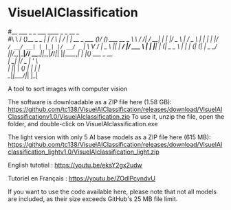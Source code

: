 # VisuelAIClassification
#__     ___                _    _    ___ ____ _               _  __ _           
#\ \   / (_)___ _   _  ___| |  / \  |_ _/ ___| | __ _ ___ ___(_)/ _(_) ___ __ _ 
 \ \ / /| / __| | | |/ _ \ | / _ \  | | |   | |/ _` / __/ __| | |_| |/ __/ _` |
  \ V / | \__ \ |_| |  __/ |/ ___ \ | | |___| | (_| \__ \__ \ |  _| | (_| (_| |
 _ \_/  |_|___/\__,_|\___|_/_/   \_\___\____|_|\__,_|___/___/_|_| |_|\___\__,_|
| |_(_) ___  _ __                                                              
| __| |/ _ \| '_ \                                                             
| |_| | (_) | | | |                                                            
 \__|_|\___/|_| |_|           


A tool to sort images with computer vision

The software is downloadable as a ZIP file here (1.58 GB):
https://github.com/tc138/VisuelAIClassification/releases/download/VisuelAIClassificationv1.0/VisuelAIclassification.zip
To use it, unzip the file, open the folder, and double-click on VisuelAIclassification.exe

The light version with only 5 AI base models as a ZIP file here (615 MB):
https://github.com/tc138/VisuelAIClassification/releases/download/VisuelAIclassification_lightv1.0/VisuelAIclassification_light.zip

English tutotial : https://youtu.be/eksY2gx2udw

Tutoriel en Français : https://youtu.be/ZOdlPcyndvU

If you want to use the code available here, please note that not all models are included, as their size exceeds GitHub's 25 MB file limit.
